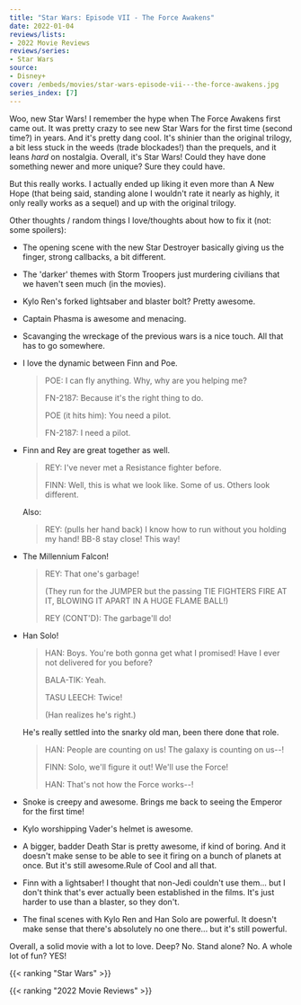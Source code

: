 ```yaml
---
title: "Star Wars: Episode VII - The Force Awakens"
date: 2022-01-04
reviews/lists:
- 2022 Movie Reviews
reviews/series:
- Star Wars
source:
- Disney+
cover: /embeds/movies/star-wars-episode-vii---the-force-awakens.jpg
series_index: [7]
---
```

Woo, new Star Wars! I remember the hype when The Force Awakens first came out. It was pretty crazy to see new Star Wars for the first time (second time?) in years. And it's pretty dang cool. It's shinier than the original trilogy, a bit less stuck in the weeds (trade blockades!) than the prequels, and it leans *hard* on nostalgia. Overall, it's Star Wars! Could they have done something newer and more unique? Sure they could have. 

But this really works. I actually ended up liking it even more than A New Hope (that being said, standing alone I wouldn't rate it nearly as highly, it only really works as a sequel) and up with the original trilogy. 

Other thoughts / random things I love/thoughts about how to fix it (not: some spoilers):

* The opening scene with the new Star Destroyer basically giving us the finger, strong callbacks, a bit different.

* The 'darker' themes with Storm Troopers just murdering civilians that we haven't seen much (in the movies).

* Kylo Ren's forked lightsaber and blaster bolt? Pretty awesome. 

* Captain Phasma is awesome and menacing.

* Scavanging the wreckage of the previous wars is a nice touch. All that has to go somewhere. 

* I love the dynamic between Finn and Poe. 

    > POE: I can fly anything. Why, why are you helping me?
    > 
    > FN-2187: Because it's the right thing to do.
    >
    > POE (it hits him): You need a pilot.
    > 
    > FN-2187: I need a pilot.

* Finn and Rey are great together as well. 

    > REY: I've never met a Resistance fighter before.
    > 
    > FINN: Well, this is what we look like. Some of us. Others look different.

    Also:

    > REY: (pulls her hand back) I know how to run without you holding my hand! BB-8 stay close! This way!

* The Millennium Falcon!

    > REY: That one's garbage!
    > 
    > (They run for the JUMPER but the passing TIE FIGHTERS FIRE AT IT, BLOWING IT APART IN A HUGE FLAME BALL!)
    > 
    > REY (CONT'D): The garbage'll do!

* Han Solo!

    > HAN: Boys. You're both gonna get what I promised! Have I ever not delivered for you before?
    > 
    > BALA-TIK: Yeah.
    > 
    > TASU LEECH: Twice!
    > 
    > (Han realizes he's right.)

    He's really settled into the snarky old man, been there done that role. 

    > HAN: People are counting on us! The galaxy is counting on us--!
    > 
    > FINN: Solo, we'll figure it out! We'll use the Force!
    > 
    > HAN: That's not how the Force works--!

* Snoke is creepy and awesome. Brings me back to seeing the Emperor for the first time!

* Kylo worshipping Vader's helmet is awesome.

* A bigger, badder Death Star is pretty awesome, if kind of boring. And it doesn't make sense to be able to see it firing on a bunch of planets at once. But it's still awesome.Rule of Cool and all that. 

* Finn with a lightsaber! I thought that non-Jedi couldn't use them... but I don't think that's ever actually been established in the films. It's just harder to use than a blaster, so they don't. 

* The final scenes with Kylo Ren and Han Solo are powerful. It doesn't make sense that there's absolutely no one there... but it's still powerful. 

Overall, a solid movie with a lot to love. Deep? No. Stand alone? No. A whole lot of fun? YES!

{{< ranking "Star Wars" >}}

{{< ranking "2022 Movie Reviews" >}}
